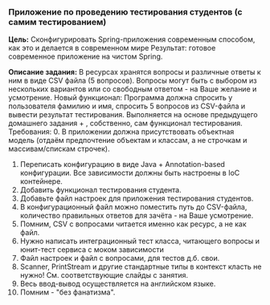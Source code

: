 ### Приложение по проведению тестирования студентов (с самим тестированием)

**Цель:**
Сконфигурировать Spring-приложения современным способом, как это и делается в современном мире
Результат: готовое современное приложение на чистом Spring.

**Описание задания:**
В ресурсах хранятся вопросы и различные ответы к ним в виде CSV файла (5 вопросов).
Вопросы могут быть с выбором из нескольких вариантов или со свободным ответом - на Ваше желание и усмотрение.
Новый функционал:
Программа должна спросить у пользователя фамилию и имя, спросить 5 вопросов из CSV-файла и вывести результат тестирования.
Выполняется на основе предыдущего домашнего задания + , собственно, сам функционал тестирования.
Требования:
0. В приложении должна присутствовать объектная модель (отдаём предпочтение объектам и классам, а не строчкам и массивам/спискам строчек).

1. Переписать конфигурацию в виде Java + Annotation-based конфигурации. Все зависимости должны быть настроены в IoC контейнере.
2. Добавить функционал тестирования студента.
3. Добавьте файл настроек для приложения тестирования студентов.
4. В конфигурационный файл можно поместить путь до CSV-файла, количество правильных ответов для зачёта - на Ваше усмотрение.
5. Помним, CSV с вопросами читается именно как ресурс, а не как файл.
6. Нужно написать интеграционный тест класса, читающего вопросы и юнит-тест сервиса с моком зависимости
7. Файл настроек и файл с вопросами, для тестов д.б. свои.
8. Scanner, PrintStream и другие стандартные типы в контекст класть не нужно! См. соответствующие слайды с занятия.
9. Весь ввод-вывод осуществляется на английском языке.
10. Помним - "без фанатизма".